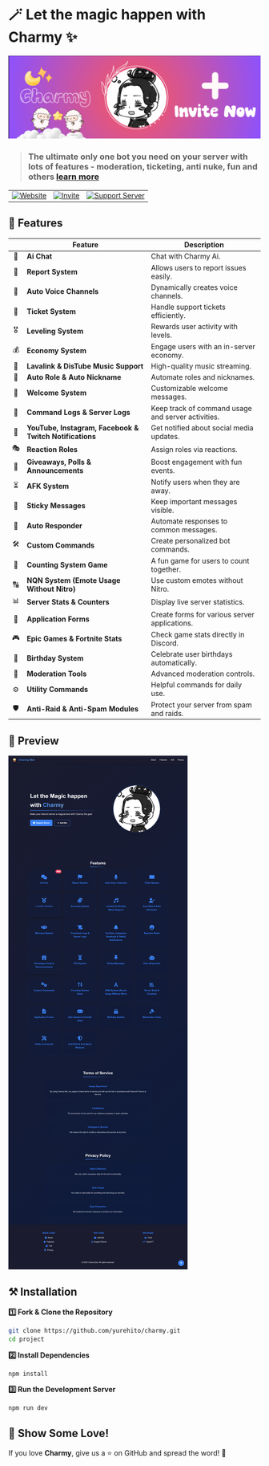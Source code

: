# 🪄 Let the magic happen with **Charmy** ✨

<p align="center">
  <img src="https://raw.githubusercontent.com/yurehito/docs/main/Screenshot%202025-04-02%20204134.png" alt="Charmy Banner">
</p>

> ### The ultimate only one bot you need on your server with lots of features - moderation, ticketing, anti nuke, fun and others [learn more](https://charmy.is-a.dev)

<table align="center">
  <tr>
    <td>
      <a href="https://charmy.is-a.dev" target="_blank">
        <img src="https://img.shields.io/badge/Charmy--Website-2f2f2f?style=for-the-badge&logo=google-chrome&logoColor=white&labelColor=2f2f2f" alt="Website" height="35">
      </a>
    </td>
    <td>
      <a href="https://discord.com/oauth2/authorize?client_id=1342845939978735718" target="_blank">
        <img src="https://img.shields.io/badge/Invite--Charmy-6f42c1?style=for-the-badge&logo=discord&logoColor=white&labelColor=2f2f2f" alt="Invite" height="35">
      </a>
    </td>
    <td>
      <a href="https://dsc.gg/zipify" target="_blank">
        <img src="https://img.shields.io/badge/Support--Server-5865F2?style=for-the-badge&logo=discord&logoColor=white&labelColor=2f2f2f" alt="Support Server" height="35">
      </a>
    </td>
  </tr>
</table>


## 🚀 **Features**  

|  | Feature | Description |
|:-:|---------|-------------|
| 💭 | **Ai Chat** | Chat with Charmy Ai. |
| 📢 | **Report System** | Allows users to report issues easily. |
| 🎤 | **Auto Voice Channels** | Dynamically creates voice channels. |
| 🎫 | **Ticket System** | Handle support tickets efficiently. |
| 🎖️ | **Leveling System** | Rewards user activity with levels. |
| 💰 | **Economy System** | Engage users with an in-server economy. |
| 🎵 | **Lavalink & DisTube Music Support** | High-quality music streaming. |
| 🔰 | **Auto Role & Auto Nickname** | Automate roles and nicknames. |
| 👋 | **Welcome System** | Customizable welcome messages. |
| 📜 | **Command Logs & Server Logs** | Keep track of command usage and server activities. |
| 📡 | **YouTube, Instagram, Facebook & Twitch Notifications** | Get notified about social media updates. |
| 🎭 | **Reaction Roles** | Assign roles via reactions. |
| 🎁 | **Giveaways, Polls & Announcements** | Boost engagement with fun events. |
| ⏳ | **AFK System** | Notify users when they are away. |
| 📌 | **Sticky Messages** | Keep important messages visible. |
| 🤖 | **Auto Responder** | Automate responses to common messages. |
| 🛠️ | **Custom Commands** | Create personalized bot commands. |
| 🔢 | **Counting System Game** | A fun game for users to count together. |
| 🔠 | **NQN System (Emote Usage Without Nitro)** | Use custom emotes without Nitro. |
| 📊 | **Server Stats & Counters** | Display live server statistics. |
| 📝 | **Application Forms** | Create forms for various server applications. |
| 🎮 | **Epic Games & Fortnite Stats** | Check game stats directly in Discord. |
| 🎂 | **Birthday System** | Celebrate user birthdays automatically. |
| 🔨 | **Moderation Tools** | Advanced moderation controls. |
| ⚙️ | **Utility Commands** | Helpful commands for daily use. |
| 🛡️ | **Anti-Raid & Anti-Spam Modules** | Protect your server from spam and raids. |

## 👀 **Preview**

[![Charmy website preview](https://raw.githubusercontent.com/yurehito/docs/48e7e9b61b065fafdecb4f82dc1113f955676b9b/charmy%20website%20preview.png)](https://charmy.is-a.dev)

## ⚒️ **Installation**  
**1️⃣ Fork & Clone the Repository**   
```sh
git clone https://github.com/yurehito/charmy.git
cd project
```

**2️⃣ Install Dependencies**
```sh
npm install
```

**3️⃣ Run the Development Server**
```sh
npm run dev
``` 

## 💖 **Show Some Love!**  
If you love **Charmy**, give us a ⭐ on GitHub and spread the word! 🚀  
